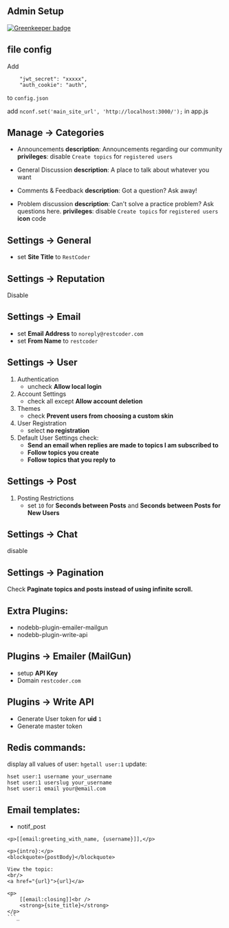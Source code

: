 ## Admin Setup

[![Greenkeeper badge](https://badges.greenkeeper.io/BetterCallSky/restcoder-forum.svg?token=2b1b3b9351dc387f24f527778308a7f36f1a54b0ab4527b83f48e9276269b14d&ts=1543841315583)](https://greenkeeper.io/)

## file config
Add
```
    "jwt_secret": "xxxxx",
    "auth_cookie": "auth",
```
to `config.json`

add `nconf.set('main_site_url', 'http://localhost:3000/');` in app.js

## Manage -> Categories
- Announcements
**description**: Announcements regarding our community
**privileges**: disable `Create topics` for `registered users`

- General Discussion
**description**: A place to talk about whatever you want

- Comments & Feedback
**description**: Got a question? Ask away!

- Problem discussion
**description**: Can't solve a practice problem? Ask questions here.
**privileges**: disable `Create topics` for `registered users`
**icon** code


## Settings -> General
- set **Site Title** to `RestCoder`


## Settings -> Reputation
Disable

## Settings -> Email
- set **Email Address** to `noreply@restcoder.com`
- set **From Name** to `restcoder`


## Settings -> User
1. Authentication
    - uncheck **Allow local login**
2. Account Settings
    - check all except **Allow account deletion**
3. Themes 
    - check **Prevent users from choosing a custom skin**
4. User Registration
    - select **no registration**
5. Default User Settings
check:
    - **Send an email when replies are made to topics I am subscribed to**
    - **Follow topics you create**
    - **Follow topics that you reply to**


## Settings -> Post
1. Posting Restrictions
    - set `10` for **Seconds between Posts** and **Seconds between Posts for New Users**
    

## Settings -> Chat
disable


## Settings -> Pagination
Check **Paginate topics and posts instead of using infinite scroll.**

## Extra Plugins:
- nodebb-plugin-emailer-mailgun
- nodebb-plugin-write-api


## Plugins -> Emailer (MailGun)
- setup **API Key**
- Domain `restcoder.com`


## Plugins -> Write API
- Generate User token for **uid** `1`
- Generate master token


## Redis commands:
display all values of user: `hgetall user:1`
update: 
```
hset user:1 username your_username
hset user:1 userslug your_username
hset user:1 email your@email.com
```


## Email templates:
- notif_post

```
<p>[[email:greeting_with_name, {username}]],</p>

<p>{intro}:</p>
<blockquote>{postBody}</blockquote>

View the topic:
<br/>
<a href="{url}">{url}</a>

<p>
	[[email:closing]]<br />
	<strong>{site_title}</strong>
</p>
```_